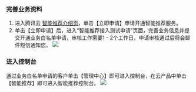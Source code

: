 ### 完善业务资料
1. 进入腾讯云 [智能推荐介绍页](https://cloud.tencent.com/product/ir)，单击【立即申请】申请开通智能推荐服务。
2. 单击【立即申请】后，进入“智能推荐接入测试申请”页面，完善业务信息并提交开通业务白名单申请，审核工作需要1 - 2个工作日，申请审核通过后将会邮件短信通知您。
![](https://main.qcloudimg.com/raw/28dacf02a55953f41ab6324bd3f58a0f.png)

### 进入控制台

通过业务白名单申请的客户单击【管理中心】即可进入控制台，在云产品中单击【智能推荐】即可进入智能推荐控制台。
![](https://main.qcloudimg.com/raw/3bdbeec99d216c3aab9599e154fd14ac.png)
